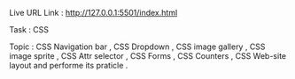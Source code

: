 Live URL Link : http://127.0.0.1:5501/index.html

Task : CSS

Topic : CSS Navigation bar , CSS Dropdown , CSS image gallery , CSS image sprite , CSS Attr selector , CSS Forms , CSS Counters , CSS Web-site layout and performe its praticle .
